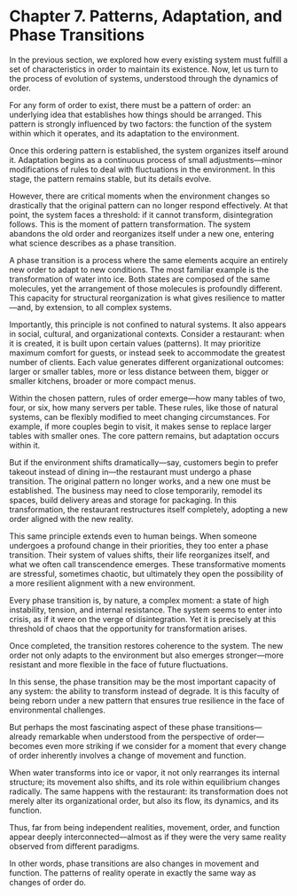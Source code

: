 # Chapter 7. Patterns, Adaptation, and Phase Transitions

In the previous section, we explored how every existing system must fulfill a set of characteristics in order to maintain its existence. Now, let us turn to the process of evolution of systems, understood through the dynamics of order.

For any form of order to exist, there must be a pattern of order: an underlying idea that establishes how things should be arranged. This pattern is strongly influenced by two factors: the function of the system within which it operates, and its adaptation to the environment.

Once this ordering pattern is established, the system organizes itself around it. Adaptation begins as a continuous process of small adjustments—minor modifications of rules to deal with fluctuations in the environment. In this stage, the pattern remains stable, but its details evolve.

However, there are critical moments when the environment changes so drastically that the original pattern can no longer respond effectively. At that point, the system faces a threshold: if it cannot transform, disintegration follows. This is the moment of pattern transformation. The system abandons the old order and reorganizes itself under a new one, entering what science describes as a phase transition.

A phase transition is a process where the same elements acquire an entirely new order to adapt to new conditions. The most familiar example is the transformation of water into ice. Both states are composed of the same molecules, yet the arrangement of those molecules is profoundly different. This capacity for structural reorganization is what gives resilience to matter—and, by extension, to all complex systems.

Importantly, this principle is not confined to natural systems. It also appears in social, cultural, and organizational contexts. Consider a restaurant: when it is created, it is built upon certain values (patterns). It may prioritize maximum comfort for guests, or instead seek to accommodate the greatest number of clients. Each value generates different organizational outcomes: larger or smaller tables, more or less distance between them, bigger or smaller kitchens, broader or more compact menus.

Within the chosen pattern, rules of order emerge—how many tables of two, four, or six, how many servers per table. These rules, like those of natural systems, can be flexibly modified to meet changing circumstances. For example, if more couples begin to visit, it makes sense to replace larger tables with smaller ones. The core pattern remains, but adaptation occurs within it.

But if the environment shifts dramatically—say, customers begin to prefer takeout instead of dining in—the restaurant must undergo a phase transition. The original pattern no longer works, and a new one must be established. The business may need to close temporarily, remodel its spaces, build delivery areas and storage for packaging. In this transformation, the restaurant restructures itself completely, adopting a new order aligned with the new reality.

This same principle extends even to human beings. When someone undergoes a profound change in their priorities, they too enter a phase transition. Their system of values shifts, their life reorganizes itself, and what we often call transcendence emerges. These transformative moments are stressful, sometimes chaotic, but ultimately they open the possibility of a more resilient alignment with a new environment.

Every phase transition is, by nature, a complex moment: a state of high instability, tension, and internal resistance. The system seems to enter into crisis, as if it were on the verge of disintegration. Yet it is precisely at this threshold of chaos that the opportunity for transformation arises.

Once completed, the transition restores coherence to the system. The new order not only adapts to the environment but also emerges stronger—more resistant and more flexible in the face of future fluctuations.

In this sense, the phase transition may be the most important capacity of any system: the ability to transform instead of degrade. It is this faculty of being reborn under a new pattern that ensures true resilience in the face of environmental challenges.

But perhaps the most fascinating aspect of these phase transitions—already remarkable when understood from the perspective of order—becomes even more striking if we consider for a moment that every change of order inherently involves a change of movement and function.

When water transforms into ice or vapor, it not only rearranges its internal structure; its movement also shifts, and its role within equilibrium changes radically. The same happens with the restaurant: its transformation does not merely alter its organizational order, but also its flow, its dynamics, and its function.

Thus, far from being independent realities, movement, order, and function appear deeply interconnected—almost as if they were the very same reality observed from different paradigms.

In other words, phase transitions are also changes in movement and function. The patterns of reality operate in exactly the same way as changes of order do.
